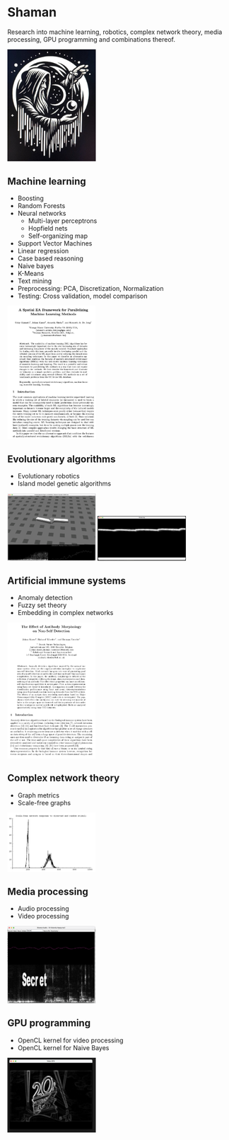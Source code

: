 # Shaman
Research into machine learning, robotics, complex network theory, media processing, GPU programming and combinations thereof.

<img src="assets/shaman_logo.jpg" alt="Logo" width="200"> 

## Machine learning
- Boosting
- Random Forests
- Neural networks
  - Multi-layer perceptrons
  - Hopfield nets
  - Self-organizing map
- Support Vector Machines
- Linear regression
- Case based reasoning
- Naive bayes
- K-Means
- Text mining
- Preprocessing: PCA, Discretization, Normalization
- Testing: Cross validation, model comparison

<img src="assets/spatial_boosting.png" alt="Paper: A Spatial EA Framework for Parallelizing Machine Learning Methods" width="200"> 
<!-- ![Paper: A Spatial EA Framework for Parallelizing Machine Learning Methods](assets/spatial_boosting.png) -->

## Evolutionary algorithms
- Evolutionary robotics
- Island model genetic algorithms

<img src="assets/evolving_virtual_creatures.png" alt="Evolving virtual creatures" width="200"> 
<img src="assets/island_gas.png" alt="Island GAs" width="200"> 

<!-- ![Evolving virtual creatures](assets/evolving_virtual_creatures.png) ![Island GAs](assets/island_gas.png) -->

## Artificial immune systems
- Anomaly detection
- Fuzzy set theory
- Embedding in complex networks

<img src="assets/ais_paper.png" alt="Paper: The effect of Antibody Morphology on non-self Detection GAs" width="200"> 
<!-- ![Paper: The effect of Antibody Morphology on non-self Detection](assets/ais_paper.png) -->

## Complex network theory
- Graph metrics
- Scale-free graphs

<img src="assets/scale_free_network_attack.png" alt="Response of complex networks to stimuli" width="200">
<!-- ![Response of complex networks to stimuli](assets/scale_free_network_attack.png) -->

## Media processing
- Audio processing
- Video processing

<img src="assets/audio_secret.png" alt="Hiding messages in the audio frequency domain" width="200"> 
<!-- ![Hiding text in the audio](assets/audio_secret.png) -->

## GPU programming
- OpenCL kernel for video processing
- OpenCL kernel for Naive Bayes

<img src="assets/video_gpu_kernel.png" alt="OpenCL kernel implementing the Canny edge detection algorithm." width="200"> 
<!-- ![OpenCL kernel implementing the Canny edge detection algorithm.](assets/video_gpu_kernel.png) -->
